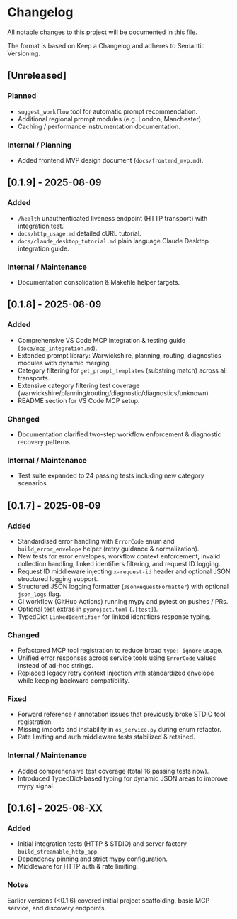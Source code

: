 # Changelog

All notable changes to this project will be documented in this file.

The format is based on Keep a Changelog and adheres to Semantic Versioning.

## [Unreleased]
### Planned
- `suggest_workflow` tool for automatic prompt recommendation.
- Additional regional prompt modules (e.g. London, Manchester).
- Caching / performance instrumentation documentation.
### Internal / Planning
- Added frontend MVP design document (`docs/frontend_mvp.md`).

## [0.1.9] - 2025-08-09
### Added
- `/health` unauthenticated liveness endpoint (HTTP transport) with integration test.
- `docs/http_usage.md` detailed cURL tutorial.
- `docs/claude_desktop_tutorial.md` plain language Claude Desktop integration guide.
### Internal / Maintenance
- Documentation consolidation & Makefile helper targets.

## [0.1.8] - 2025-08-09
### Added
- Comprehensive VS Code MCP integration & testing guide (`docs/mcp_integration.md`).
- Extended prompt library: Warwickshire, planning, routing, diagnostics modules with dynamic merging.
- Category filtering for `get_prompt_templates` (substring match) across all transports.
- Extensive category filtering test coverage (warwickshire/planning/routing/diagnostic/diagnostics/unknown).
- README section for VS Code MCP setup.

### Changed
- Documentation clarified two-step workflow enforcement & diagnostic recovery patterns.

### Internal / Maintenance
- Test suite expanded to 24 passing tests including new category scenarios.

## [0.1.7] - 2025-08-09
### Added
- Standardised error handling with `ErrorCode` enum and `build_error_envelope` helper (retry guidance & normalization).
- New tests for error envelopes, workflow context enforcement, invalid collection handling, linked identifiers filtering, and request ID logging.
- Request ID middleware injecting `x-request-id` header and optional JSON structured logging support.
- Structured JSON logging formatter (`JsonRequestFormatter`) with optional `json_logs` flag.
- CI workflow (GitHub Actions) running mypy and pytest on pushes / PRs.
- Optional test extras in `pyproject.toml` (`.[test]`).
- TypedDict `LinkedIdentifier` for linked identifiers response typing.

### Changed
- Refactored MCP tool registration to reduce broad `type: ignore` usage.
- Unified error responses across service tools using `ErrorCode` values instead of ad-hoc strings.
- Replaced legacy retry context injection with standardized envelope while keeping backward compatibility.

### Fixed
- Forward reference / annotation issues that previously broke STDIO tool registration.
- Missing imports and instability in `os_service.py` during enum refactor.
- Rate limiting and auth middleware tests stabilized & retained.

### Internal / Maintenance
- Added comprehensive test coverage (total 16 passing tests now).
- Introduced TypedDict-based typing for dynamic JSON areas to improve mypy signal.

## [0.1.6] - 2025-08-XX
### Added
- Initial integration tests (HTTP & STDIO) and server factory `build_streamable_http_app`.
- Dependency pinning and strict mypy configuration.
- Middleware for HTTP auth & rate limiting.

### Notes
Earlier versions (<0.1.6) covered initial project scaffolding, basic MCP service, and discovery endpoints.

